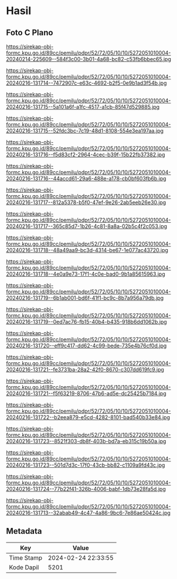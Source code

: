 # Hasil

## Foto C Plano

https://sirekap-obj-formc.kpu.go.id/89cc/pemilu/pdpr/52/72/05/10/10/5272051010004-20240214-225609--584f3c00-3b01-4a68-bc82-c53fb6bbec65.jpg

https://sirekap-obj-formc.kpu.go.id/89cc/pemilu/pdpr/52/72/05/10/10/5272051010004-20240216-131714--7472907c-e63c-4692-b2f5-0e9b1ad3f54b.jpg

https://sirekap-obj-formc.kpu.go.id/89cc/pemilu/pdpr/52/72/05/10/10/5272051010004-20240216-131715--5a101a6f-a1fc-4517-a1cb-85f47d529885.jpg

https://sirekap-obj-formc.kpu.go.id/89cc/pemilu/pdpr/52/72/05/10/10/5272051010004-20240216-131715--52fdc3bc-7c19-48d1-8108-554e3ea197aa.jpg

https://sirekap-obj-formc.kpu.go.id/89cc/pemilu/pdpr/52/72/05/10/10/5272051010004-20240216-131716--f5d83cf2-2964-4cec-b39f-15b22fb37382.jpg

https://sirekap-obj-formc.kpu.go.id/89cc/pemilu/pdpr/52/72/05/10/10/5272051010004-20240216-131716--44accd61-29a6-488e-a178-cb0bf603fb6b.jpg

https://sirekap-obj-formc.kpu.go.id/89cc/pemilu/pdpr/52/72/05/10/10/5272051010004-20240216-131717--812a5378-b5f0-47ef-9e26-2ab5eeb26e30.jpg

https://sirekap-obj-formc.kpu.go.id/89cc/pemilu/pdpr/52/72/05/10/10/5272051010004-20240216-131717--365c85d7-1b26-4c81-8a8a-02b5c4f2c053.jpg

https://sirekap-obj-formc.kpu.go.id/89cc/pemilu/pdpr/52/72/05/10/10/5272051010004-20240216-131718--48a49aa9-bc3d-4314-be67-1e077ac43720.jpg

https://sirekap-obj-formc.kpu.go.id/89cc/pemilu/pdpr/52/72/05/10/10/5272051010004-20240216-131718--4e0a9e73-17f1-4c0e-bad0-9b1a85615963.jpg

https://sirekap-obj-formc.kpu.go.id/89cc/pemilu/pdpr/52/72/05/10/10/5272051010004-20240216-131719--6b1ab001-bd6f-41f1-bc9c-8b7a956a79db.jpg

https://sirekap-obj-formc.kpu.go.id/89cc/pemilu/pdpr/52/72/05/10/10/5272051010004-20240216-131719--0ed7ac76-fb15-40b4-b435-918b6dd1062b.jpg

https://sirekap-obj-formc.kpu.go.id/89cc/pemilu/pdpr/52/72/05/10/10/5272051010004-20240216-131720--eff9c417-dd62-4c99-bede-735e4b76cf0d.jpg

https://sirekap-obj-formc.kpu.go.id/89cc/pemilu/pdpr/52/72/05/10/10/5272051010004-20240216-131721--fe3731ba-28a2-42f0-8670-c307dd619fc9.jpg

https://sirekap-obj-formc.kpu.go.id/89cc/pemilu/pdpr/52/72/05/10/10/5272051010004-20240216-131721--f5f63219-8706-47b6-ad5e-dc25425b7184.jpg

https://sirekap-obj-formc.kpu.go.id/89cc/pemilu/pdpr/52/72/05/10/10/5272051010004-20240216-131722--b2eea879-e5cd-4282-8101-bad540b33e84.jpg

https://sirekap-obj-formc.kpu.go.id/89cc/pemilu/pdpr/52/72/05/10/10/5272051010004-20240216-131723--8521f303-db8f-403b-bd7a-eb315c19b50a.jpg

https://sirekap-obj-formc.kpu.go.id/89cc/pemilu/pdpr/52/72/05/10/10/5272051010004-20240216-131723--501d7d3c-17f0-43cb-bb82-c1109a9fd43c.jpg

https://sirekap-obj-formc.kpu.go.id/89cc/pemilu/pdpr/52/72/05/10/10/5272051010004-20240216-131724--77b22f41-326b-4006-babf-1db73e28fa5d.jpg

https://sirekap-obj-formc.kpu.go.id/89cc/pemilu/pdpr/52/72/05/10/10/5272051010004-20240216-131713--32abab49-4c47-4a86-9bc6-7e86ae50424c.jpg


## Metadata

| Key        | Value               |
| ---------- | ------------------- |
| Time Stamp | 2024-02-24 22:33:55 |
| Kode Dapil | 5201                |




